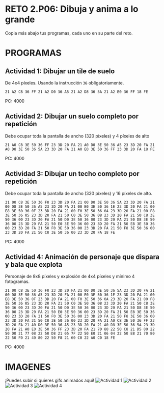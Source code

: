 # RETO 2.P06: Dibuja y anima a lo grande
Copia más abajo tus programas, cada uno en su parte del reto.

# PROGRAMAS

## Actividad 1: Dibujar un tile de suelo
De 4x4 píxeles. Usando la instrucción `36` obligatoriamente.
```
21 A2 C8 36 FF 21 A2 D0 36 A5 21 A2 D8 36 5A 21 A2 E0 36 FF 18 FE 
```
PC: 4000

## Actividad 2: Dibujar un suelo completo por repetición
Debe ocupar toda la pantalla de ancho (320 píxeles) y 4 píxeles de alto
```
21 A0 C8 3E 50 36 FF 23 3D 20 FA 21 A0 D0 3E 50 36 A5 23 3D 20 FA 21 A0 D8 3E 50 36 5A 23 3D 20 FA 21 A0 E0 3E 50 36 FF 23 3D 20 FA 18 FE
```
PC: 4000

## Actividad 3: Dibujar un techo completo por repetición
Debe ocupar toda la pantalla de ancho (320 píxeles) y 16 píxeles de alto.
```
21 00 C8 3E 50 36 F0 23 3D 20 FA 21 00 D0 3E 50 36 5A 23 3D 20 FA 21 00 D8 3E 50 36 A5 23 3D 20 FA 21 00 E0 3E 50 36 1E 23 3D 20 FA 21 00 E8 3E 50 36 0F 23 3D 20 FA 21 00 F0 3E 50 36 0A 23 3D 20 FA 21 00 F8 3E 50 36 05 23 3D 20 FA 21 50 C0 3E 50 36 08 23 3D 20 FA 21 50 C8 3E 50 36 00 23 3D 20 FA 21 50 D0 3E 50 36 00 23 3D 20 FA 21 50 D8 3E 50 36 00 23 3D 20 FA 21 50 E0 3E 50 36 00 23 3D 20 FA 21 50 E8 3E 50 36 00 23 3D 20 FA 21 50 F0 3E 50 36 00 23 3D 20 FA 21 50 F8 3E 50 36 00 23 3D 20 FA 21 50 C0 3E 50 36 00 23 3D 20 FA 18 FE
```
PC: 4000

## Actividad 4: Animación de personaje que dispara y bala que explota
Personaje de 8x8 píxeles y explosión de 4x4 píxeles y mínimo 4 fotogramas.
```
21 00 C8 3E 50 36 F0 23 3D 20 FA 21 00 D0 3E 50 36 5A 23 3D 20 FA 21 00 D8 3E 50 36 A5 23 3D 20 FA 21 00 E0 3E 50 36 1E 23 3D 20 FA 21 00 E8 3E 50 36 0F 23 3D 20 FA 21 00 F0 3E 50 36 0A 23 3D 20 FA 21 00 F8 3E 50 36 05 23 3D 20 FA 21 50 C0 3E 50 36 08 23 3D 20 FA 21 50 C8 3E 50 36 00 23 3D 20 FA 21 50 D0 3E 50 36 00 23 3D 20 FA 21 50 D8 3E 50 36 00 23 3D 20 FA 21 50 E0 3E 50 36 00 23 3D 20 FA 21 50 E8 3E 50 36 00 23 3D 20 FA 21 50 F0 3E 50 36 00 23 3D 20 FA 21 50 F8 3E 50 36 00 23 3D 20 FA 21 50 C0 3E 50 36 00 23 3D 20 FA 21 A0 C8 3E 50 36 FF 23 3D 20 FA 21 A0 D0 3E 50 36 A5 23 3D 20 FA 21 A0 D8 3E 50 36 5A 23 3D 20 FA 21 A0 E0 3E 50 36 FF 23 3D 20 FA 21 70 80 22 50 C8 21 D5 00 22 50 D0 21 77 08 22 50 D8 21 05 7F 22 50 E0 21 06 04 22 50 E8 21 70 80 22 50 F0 21 40 80 22 50 F8 21 60 C0 22 A0 C0 18 FE
```
PC: 4000

# IMAGENES
¡Puedes subir si quieres gifs animados aquí!
![Actividad 1](/tuimagen1.png)
![Actividad 2](/tuimagen2.png)
![Actividad 3](/tuimagen3.png)
![Actividad 4](/tuimagen4.png)
